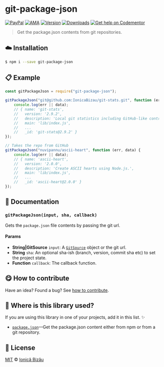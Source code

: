 
# git-package-json

 [![PayPal](https://img.shields.io/badge/%24-paypal-f39c12.svg)][paypal-donations] [![AMA](https://img.shields.io/badge/ask%20me-anything-1abc9c.svg)](https://github.com/IonicaBizau/ama) [![Version](https://img.shields.io/npm/v/git-package-json.svg)](https://www.npmjs.com/package/git-package-json) [![Downloads](https://img.shields.io/npm/dt/git-package-json.svg)](https://www.npmjs.com/package/git-package-json) [![Get help on Codementor](https://cdn.codementor.io/badges/get_help_github.svg)](https://www.codementor.io/johnnyb?utm_source=github&utm_medium=button&utm_term=johnnyb&utm_campaign=github)

> Get the package.json contents from git repositories.

## :cloud: Installation

```sh
$ npm i --save git-package-json
```


## :clipboard: Example



```js
const gitPackageJson = require("git-package-json");

gitPackageJson("git@github.com:IonicaBizau/git-stats.git", function (err, data) {
    console.log(err || data);
    // { name: 'git-stats',
    //   version: '2.9.2',
    //   description: 'Local git statistics including GitHub-like contributions calendars.',
    //   main: 'lib/index.js',
    //   ...
    //   _id: 'git-stats@2.9.2' }
});

// Takes the repo from GitHub
gitPackageJson("nuvipannu/ascii-heart", function (err, data) {
    console.log(err || data);
    // { name: 'ascii-heart',
    //   version: '2.0.0',
    //   description: 'Create ASCII hearts using Node.js.',
    //   main: 'lib/index.js',
    //   ...
    //   _id: 'ascii-heart@2.0.0' }
});
```

## :memo: Documentation


### `gitPackageJson(input, sha, callback)`
Gets the `package.json` file contents by passing the git url.

#### Params
- **String|GitSource** `input`: A [`GitSource`](https://github.com/IonicaBizau/git-source) object or the git url.
- **String** `sha`: An optional sha-ish (branch, version, commit sha etc) to set the project state.
- **Function** `callback`: The callback function.



## :yum: How to contribute
Have an idea? Found a bug? See [how to contribute][contributing].

## :dizzy: Where is this library used?
If you are using this library in one of your projects, add it in this list. :sparkles:


 - [`package.json`](https://github.com/IonicaBizau/package.json#readme)—Get the package.json content either from npm or from a git repository.

## :scroll: License

[MIT][license] © [Ionică Bizău][website]

[paypal-donations]: https://www.paypal.com/cgi-bin/webscr?cmd=_s-xclick&hosted_button_id=RVXDDLKKLQRJW
[donate-now]: http://i.imgur.com/6cMbHOC.png

[license]: http://showalicense.com/?fullname=Ionic%C4%83%20Biz%C4%83u%20%3Cbizauionica%40gmail.com%3E%20(http%3A%2F%2Fionicabizau.net)&year=2016#license-mit
[website]: http://ionicabizau.net
[contributing]: /CONTRIBUTING.md
[docs]: /DOCUMENTATION.md
